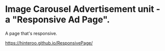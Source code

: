 # Image Carousel Advertisement unit - a "Responsive Ad Page".
A page that's responsive. 

https://hinteroo.github.io/ResponsivePage/
